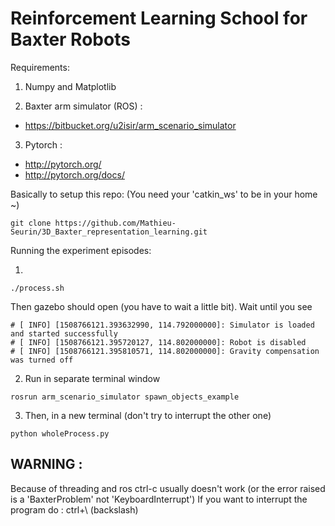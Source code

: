 # Reinforcement Learning School for Baxter Robots

Requirements:
1. Numpy and Matplotlib

2. Baxter arm simulator (ROS) :
  * https://bitbucket.org/u2isir/arm_scenario_simulator

3. Pytorch :
  * http://pytorch.org/
  * http://pytorch.org/docs/


Basically to setup this repo:
(You need your 'catkin_ws' to be in your home ~)

```
git clone https://github.com/Mathieu-Seurin/3D_Baxter_representation_learning.git
```


Running the experiment episodes:

1. 
```
./process.sh
```
Then gazebo should open (you have to wait a little bit). Wait until you see
```
# [ INFO] [1508766121.393632990, 114.792000000]: Simulator is loaded and started successfully
# [ INFO] [1508766121.395720127, 114.802000000]: Robot is disabled
# [ INFO] [1508766121.395810571, 114.802000000]: Gravity compensation was turned off
```
2. Run in separate terminal window
```
rosrun arm_scenario_simulator spawn_objects_example
```

3. Then, in a new terminal (don't try to interrupt the other one)
```
python wholeProcess.py
```

WARNING : 
--------

Because of threading and ros ctrl-c usually doesn't work (or the error raised is a 'BaxterProblem' not 'KeyboardInterrupt')
If you want to interrupt the program do :
ctrl+\\
(backslash)
